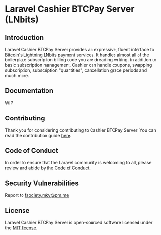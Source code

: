 # Laravel Cashier BTCPay Server (LNbits)

<p align="center">

</p>

## Introduction

Laravel Cashier BTCPay Server provides an expressive, fluent interface to [Bitcoin's Lightning LNbits](https://lnbits.com/) payment services. It handles almost all of the boilerplate subscription billing code you are dreading writing. In addition to basic subscription management, Cashier can handle coupons, swapping subscription, subscription "quantities", cancellation grace periods and much more.

## Documentation

WIP

## Contributing

Thank you for considering contributing to Cashier BTCPay Server! You can read the contribution guide [here](.github/CONTRIBUTING.md).

## Code of Conduct

In order to ensure that the Laravel community is welcoming to all, please review and abide by the [Code of Conduct](https://laravel.com/docs/contributions#code-of-conduct).

## Security Vulnerabilities

Report to <a href="fsociety.mkv@pm.me">fsociety.mkv@pm.me</a>

## License

Laravel Cashier BTCPay Server is open-sourced software licensed under the [MIT license](LICENSE.md).
